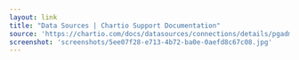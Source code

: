 ```yaml
---
layout: link
title: "Data Sources | Chartio Support Documentation"
source: 'https://chartio.com/docs/datasources/connections/details/pgadmin'
screenshot: 'screenshots/5ee07f28-e713-4b72-ba0e-0aefd8c67c08.jpg'
---
```


